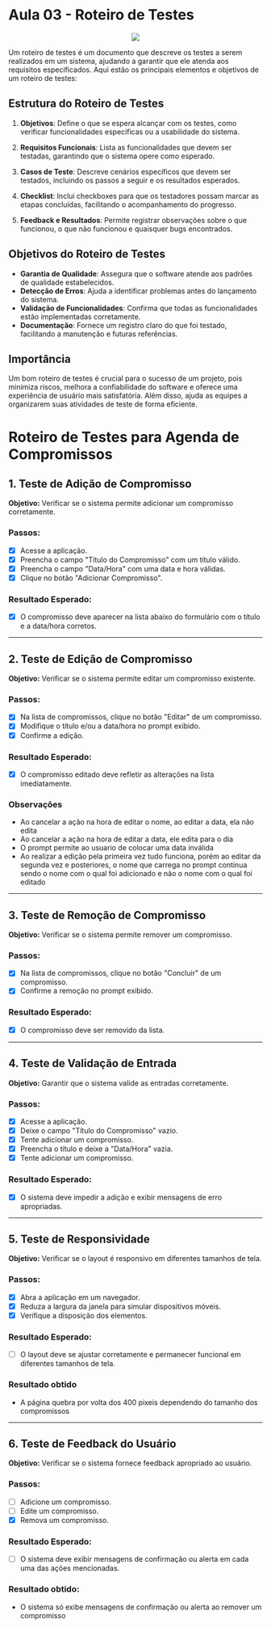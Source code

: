 # Aula 03 - Roteiro de Testes
<div align = "center">
<img src="https://github.com/user-attachments/assets/bc6e7eda-932a-4457-83ca-5acf233e5603">
</div>

Um roteiro de testes é um documento que descreve os testes a serem realizados em um sistema, ajudando a garantir que ele atenda aos requisitos especificados. Aqui estão os principais elementos e objetivos de um roteiro de testes:

## Estrutura do Roteiro de Testes

1. **Objetivos**: Define o que se espera alcançar com os testes, como verificar funcionalidades específicas ou a usabilidade do sistema.

2. **Requisitos Funcionais**: Lista as funcionalidades que devem ser testadas, garantindo que o sistema opere como esperado.

3. **Casos de Teste**: Descreve cenários específicos que devem ser testados, incluindo os passos a seguir e os resultados esperados.

4. **Checklist**: Inclui checkboxes para que os testadores possam marcar as etapas concluídas, facilitando o acompanhamento do progresso.

5. **Feedback e Resultados**: Permite registrar observações sobre o que funcionou, o que não funcionou e quaisquer bugs encontrados.

## Objetivos do Roteiro de Testes

- **Garantia de Qualidade**: Assegura que o software atende aos padrões de qualidade estabelecidos.
- **Detecção de Erros**: Ajuda a identificar problemas antes do lançamento do sistema.
- **Validação de Funcionalidades**: Confirma que todas as funcionalidades estão implementadas corretamente.
- **Documentação**: Fornece um registro claro do que foi testado, facilitando a manutenção e futuras referências.

## Importância

Um bom roteiro de testes é crucial para o sucesso de um projeto, pois minimiza riscos, melhora a confiabilidade do software e oferece uma experiência de usuário mais satisfatória. Além disso, ajuda as equipes a organizarem suas atividades de teste de forma eficiente.


# Roteiro de Testes para Agenda de Compromissos

## 1. Teste de Adição de Compromisso

**Objetivo:** Verificar se o sistema permite adicionar um compromisso corretamente.

### Passos:
- [x] Acesse a aplicação.
- [x] Preencha o campo "Título do Compromisso" com um título válido.
- [x] Preencha o campo "Data/Hora" com uma data e hora válidas.
- [x] Clique no botão "Adicionar Compromisso".

### Resultado Esperado:
- [x] O compromisso deve aparecer na lista abaixo do formulário com o título e a data/hora corretos.

---

## 2. Teste de Edição de Compromisso

**Objetivo:** Verificar se o sistema permite editar um compromisso existente.

### Passos:
- [x] Na lista de compromissos, clique no botão "Editar" de um compromisso.
- [x] Modifique o título e/ou a data/hora no prompt exibido.
- [x] Confirme a edição.

### Resultado Esperado:
- [x] O compromisso editado deve refletir as alterações na lista imediatamente.

### Observações
- Ao cancelar a ação na hora de editar o nome, ao editar a data, ela não edita
- Ao cancelar a ação na hora de editar a data, ele edita para o dia 
- O prompt permite ao usuario de colocar uma data inválida
- Ao realizar a edição pela primeira vez tudo funciona, porém ao editar da segunda vez e posteriores, o nome que carrega no prompt continua sendo
o nome com o qual foi adicionado e não o nome com o qual foi editado

---

## 3. Teste de Remoção de Compromisso

**Objetivo:** Verificar se o sistema permite remover um compromisso.

### Passos:
- [x] Na lista de compromissos, clique no botão "Concluir" de um compromisso.
- [x] Confirme a remoção no prompt exibido.

### Resultado Esperado:
- [x] O compromisso deve ser removido da lista.

---

## 4. Teste de Validação de Entrada

**Objetivo:** Garantir que o sistema valide as entradas corretamente.

### Passos:
- [x] Acesse a aplicação.
- [x] Deixe o campo "Título do Compromisso" vazio.
- [x] Tente adicionar um compromisso.
- [x] Preencha o título e deixe a "Data/Hora" vazia.
- [x] Tente adicionar um compromisso.

### Resultado Esperado:
- [x] O sistema deve impedir a adição e exibir mensagens de erro apropriadas.

---

## 5. Teste de Responsividade

**Objetivo:** Verificar se o layout é responsivo em diferentes tamanhos de tela.

### Passos:
- [x] Abra a aplicação em um navegador.
- [x] Reduza a largura da janela para simular dispositivos móveis.
- [x] Verifique a disposição dos elementos.

### Resultado Esperado:
- [ ] O layout deve se ajustar corretamente e permanecer funcional em diferentes tamanhos de tela.

### Resultado obtido 
- A página quebra por volta dos 400 pixeis dependendo do tamanho dos compromissos
---

## 6. Teste de Feedback do Usuário

**Objetivo:** Verificar se o sistema fornece feedback apropriado ao usuário.

### Passos:
- [ ] Adicione um compromisso.
- [ ] Edite um compromisso.
- [x] Remova um compromisso.

### Resultado Esperado:
- [ ] O sistema deve exibir mensagens de confirmação ou alerta em cada uma das ações mencionadas.

### Resultado obtido:
- O sistema só exibe mensagens de confirmação ou alerta ao remover um compromisso